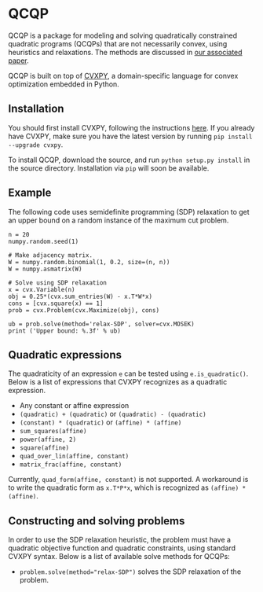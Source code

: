 QCQP
====

QCQP is a package for modeling and solving quadratically constrained quadratic programs (QCQPs) that are not necessarily convex, using heuristics and relaxations. The methods are discussed in [our associated paper](http://stanford.edu/class/ee364b/lectures/relaxations.pdf).

QCQP is built on top of [CVXPY](http://www.cvxpy.org/), a domain-specific language for convex optimization embedded in Python.

Installation
------------
You should first install CVXPY, following the instructions [here](http://www.cvxpy.org/). If you already have CVXPY, make sure you have the latest version by running ``pip install --upgrade cvxpy``.

To install QCQP, download the source, and run ``python setup.py install`` in the source directory.
Installation via ``pip`` will soon be available. 

Example
-------
The following code uses semidefinite programming (SDP) relaxation to get an upper bound on a random instance of the maximum cut problem.
```
n = 20
numpy.random.seed(1)

# Make adjacency matrix.
W = numpy.random.binomial(1, 0.2, size=(n, n))
W = numpy.asmatrix(W)

# Solve using SDP relaxation
x = cvx.Variable(n)
obj = 0.25*(cvx.sum_entries(W) - x.T*W*x)
cons = [cvx.square(x) == 1]
prob = cvx.Problem(cvx.Maximize(obj), cons)

ub = prob.solve(method='relax-SDP', solver=cvx.MOSEK)
print ('Upper bound: %.3f' % ub)
```

Quadratic expressions
---------------------
The quadraticity of an expression ``e`` can be tested using ``e.is_quadratic()``. Below is a list of expressions that CVXPY recognizes as a quadratic expression.
* Any constant or affine expression
* ``(quadratic) + (quadratic)`` or ``(quadratic) - (quadratic)``
* ``(constant) * (quadratic)`` or ``(affine) * (affine)``
* ``sum_squares(affine)``
* ``power(affine, 2)``
* ``square(affine)``
* ``quad_over_lin(affine, constant)``
* ``matrix_frac(affine, constant)``

Currently, ``quad_form(affine, constant)`` is not supported. A workaround is to write the quadratic form as ``x.T*P*x``, which is recognized as ``(affine) * (affine)``.

Constructing and solving problems
---------------------------------
In order to use the SDP relaxation heuristic, the problem must have a quadratic objective function and quadratic constraints, using standard CVXPY syntax. Below is a list of available solve methods for QCQPs:
* ``problem.solve(method="relax-SDP")`` solves the SDP relaxation of the problem.
